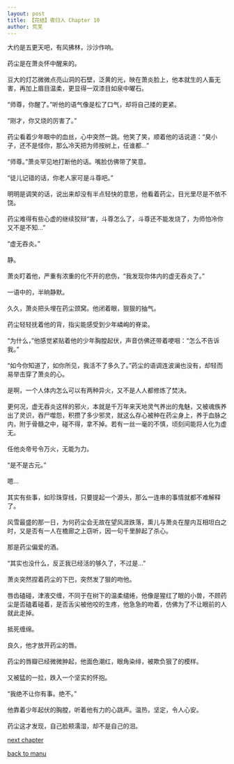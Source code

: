 ```yaml
---
layout: post
title: 【完结】夜归人 Chapter 10
author: 荒芜
---
```




大约是五更天吧，有风拂林，沙沙作响。<br><br>药尘是在萧炎怀中醒来的。<br><br>豆大的灯芯微微点亮山洞的石壁，泛黄的光，映在萧炎脸上，他本就生的人畜无害，再加上眉目温柔，更显得一双漆目如泉中曜石。<br><br>“师尊，你醒了。”听他的语气像是松了口气，却将自己搂的更紧。<br><br>“刚才，你又烧的厉害了。”<br><br>药尘看着少年眼中的血丝，心中突然一跳。他笑了笑，顺着他的话说道：“臭小子，还不是怪你，那么冷天把为师按树上，任谁都…”<br><br>“师尊。”萧炎罕见地打断他的话。嘴脸仿佛带了笑意。<br><br>“徒儿记错的话，你老人家可是斗尊吧。”<br><br>明明是调笑的话，说出来却没有半点轻快的意思，他看着药尘，目光里尽是不依不饶。<br><br>药尘难得有些心虚的继续狡辩“害，斗尊怎么了，斗尊还不能发烧了，为师怕冷你又不是不知…”<br><br>“虚无吞炎。”<br><br>静。<br><br>萧炎盯着他，严重有浓重的化不开的悲伤，“我发现你体内的虚无吞炎了。”<br><br>一语中的，半晌静默。<br><br>久久，萧炎把头埋在药尘颈窝。他闭着眼，狠狠的抽气。<br><br>药尘轻轻抚着他的背，指尖能感受到少年嶙峋的脊梁。<br><br>“为什么，”他感觉紧贴着他的少年胸膛起伏，声音仿佛还带着哽咽：“怎么不告诉我。”<br><br>“如今你知道了，如你所见，我活不了多久了。”药尘的语调连波澜也没有，却轻而易举击穿了萧炎的心。<br><br>是啊，一个人体内怎么可以有两种异火，又不是人人都修炼了焚决。<br><br>更何况，虚无吞炎这样的邪火，本就是千万年来天地灵气养出的鬼魅，又被魂族养出了灵识，吞尸噬怨，积攒了多少邪灵，就这么存心被种在药尘身上，养于血脉之内，附于骨髓之中，碰不得，拿不掉。若有一丝一毫的不慎，顷刻间能将人化为虚无。<br><br>任他炎帝号令万火，无能为力。<br><br>“是不是古元。”<br><br>嗯…<br><br>其实有些事，如珍珠穿线，只要提起一个源头，那么一连串的事情就都不难解释了。<br><br>风雪最盛的那一日，为何药尘会无故在望风涯跌落，熏儿与萧炎在屋内互相坦白之时，又是否有一人在檐廊之上窃听，因一句千里醉起了杀心。<br><br>那是药尘偏爱的酒。<br><br>“其实也没什么，反正我已经活的够久了，不过是…”<br><br>萧炎突然捏着药尘的下巴，突然发了狠的吻他。<br><br>唇齿磕碰，津液交缠，不同于在树下的温柔缱绻，他像是猩红了眼的小兽，不顾药尘是否磕着碰着，是否舌尖被他咬的生疼，他急急的吻着，仿佛为了不让眼前的人就此走掉。<br><br>抵死缠绵。<br><br>良久，他才放开药尘的唇。<br><br>药尘的唇瓣已经微微肿起，他面色潮红，眼角染绯，被欺负狠了的模样。<br><br>又被猛的一拉，跌入一个坚实的怀抱。<br><br>“我绝不让你有事。绝不。”<br><br>他靠着少年起伏的胸膛，听着他有力的心跳声。温热，坚定，令人心安。<br><br>药尘这才发现，自己脸颊濡湿，却不是自己的泪。

[next chapter](https://allforyanchen.github.io/2020/07/19/post-36-chapter-11.html)

[back to manu](https://allforyanchen.github.io/2020/07/19/post-36.html)
